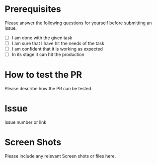 # Prerequisites

Please answer the following questions for yourself before submitting an issue.

- [ ] I am done with the given task
- [ ] I am sure that I have hit the needs of the task
- [ ] I am confident that it is working as expected
- [ ] In its stage it can hit the production

# How to test the PR

Please describe how the PR can be tested

# Issue 

issue number  or link

# Screen Shots

Please include any relevant Screen shots or files here.
